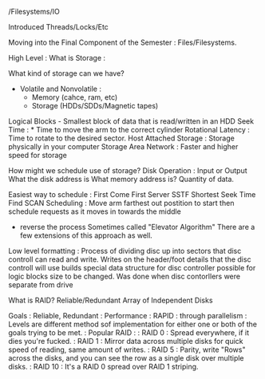 /Filesystems/IO

Introduced Threads/Locks/Etc

Moving into the Final Component of the Semester : Files/Filesystems.

High Level : What is Storage :

  What kind of storage can we have?
  * Volatile and Nonvolatile :
    * Memory (cahce, ram, etc)
    * Storage (HDDs/SDDs/Magnetic tapes)

  Logical Blocks - Smallest block of data that is read/written in an HDD
  Seek Time :
    * Time to move the arm to the correct cylinder
  Rotational Latency : Time to rotate to the desired sector.
  Host Attached Storage : Storage physically in your computer
  Storage Area Network : Faster and higher speed for storage

How might we schedule use of storage?
  Disk Operation : Input or Output
  What the disk address is
  What memory address is?
  Quantity of data.

Easiest way to schedule : First Come First Server
SSTF Shortest Seek Time Find
SCAN Scheduling : Move arm farthest out postition to start then schedule requests as it moves in towards the middle 
  * reverse the process
Sometimes called "Elevator Algorithm"
There are a few extensions of this approach as well.


Low level formatting :
  Process of dividing disc up into sectors that disc controll can read and write.
  Writes on the header/foot details that the disc controll will use
  builds special data structure for disc controller
  possible for logic blocks size to be changed.
Was done when disc contorllers were separate from drive


What is RAID?
Reliable/Redundant Array of Independent Disks

Goals : Reliable, Redundant
      : Performance : RAPID : through parallelism
      : Levels are different method sof implementation for either one or both of the goals trying to be met.
      : Popular RAID :
        : RAID 0  : Spread everywhere, if it dies you're fucked.
        : RAID 1  : Mirror data across multiple disks for quick speed of reading, same amount of writes.
        : RAID 5  : Parity, write "Rows" across the disks, and you can see the row as a single disk over multiple disks.
        : RAID 10 : It's a RAID 0 spread over RAID 1 striping.
        
